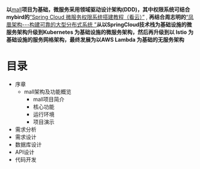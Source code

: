**以**[mall](https://github.com/macrozheng/)**项目为基础，微服务采用领域驱动设计架构(DDD)，其中权限系统可结合mybird的**[“Spring Cloud 微服务权限系统搭建教程（看云）”](https://www.kancloud.cn/mrbird/spring-cloud) , **再结合周志明的**[“凤凰架构---构建可靠的大型分布式系统 ”](https://github.com/stevenli91748/System-Design/blob/master/%E5%87%A4%E5%87%B0%E6%9E%B6%E6%9E%84---%E6%9E%84%E5%BB%BA%E5%8F%AF%E9%9D%A0%E7%9A%84%E5%A4%A7%E5%9E%8B%E5%88%86%E5%B8%83%E5%BC%8F%E7%B3%BB%E7%BB%9F%20%E5%91%A8%E5%BF%97%E6%98%8E.md)**从以SpringCloud技术栈为基础设施的微服务架构升级到Kubernetes 为基础设施的微服务架构，然后再升级到以 Istio 为基础设施的服务网格架构，最终发展为以AWS Lambda 为基础的无服务架构**

# 目录
* 序章
  * mall架构及功能概览 
    * mall项目简介
    * 核心功能
    * 运行环境
    * 项目演示 
* 需求分析
* 需求设计 
* 数据库设计
* API设计
* 代码开发

